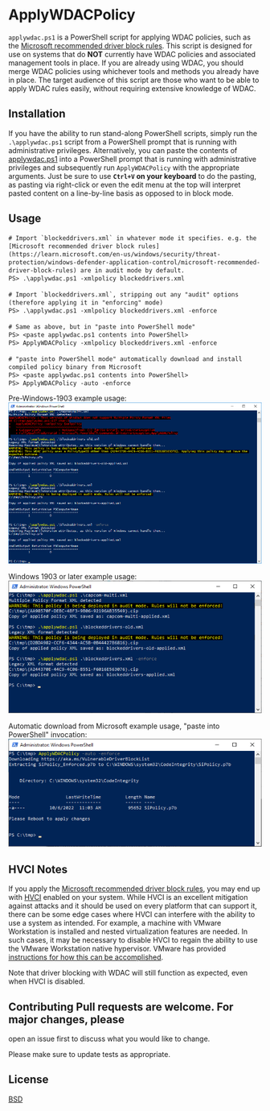 # ApplyWDACPolicy

`applywdac.ps1` is a PowerShell script for applying WDAC policies,
such as the [Microsoft recommended driver block
rules](https://learn.microsoft.com/en-us/windows/security/threat-protection/windows-defender-application-control/microsoft-recommended-driver-block-rules).
This script is designed for use on systems that do **NOT** currently
have WDAC policies and associated management tools in place. If you
are already using WDAC, you should merge WDAC policies using whichever
tools and methods you already have in place. The target audience of
this script are those who want to be able to apply WDAC rules easily,
without requiring extensive knowledge of WDAC.

## Installation

If you have the ability to run stand-along PowerShell scripts, simply
run the `.\applywdac.ps1` script from a PowerShell prompt that is
running with administrative privileges. Alternatively, you can paste
the contents of
[applywdac.ps1](https://raw.githubusercontent.com/wdormann/applywdac/main/applywdac.ps1)
into a PowerShell prompt that is running with administrative
privileges and subsequently run `ApplyWDACPolicy` with the appropriate
arguments. Just be sure to use **`Ctrl+V` on your keyboard** to do the
pasting, as pasting via right-click or even the edit menu at the top
will interpret pasted content on a line-by-line basis as opposed to in
block mode.

## Usage

```
# Import `blockeddrivers.xml` in whatever mode it specifies. e.g. the [Microsoft recommended driver block rules](https://learn.microsoft.com/en-us/windows/security/threat-protection/windows-defender-application-control/microsoft-recommended-driver-block-rules) are in audit mode by default.
PS> .\applywdac.ps1 -xmlpolicy blockeddrivers.xml

# Import `blockeddrivers.xml`, stripping out any "audit" options (therefore applying it in "enforcing" mode)
PS> .\applywdac.ps1 -xmlpolicy blockeddrivers.xml -enforce

# Same as above, but in "paste into PowerShell mode"
PS> <paste applywdac.ps1 contents into PowerShell>
PS> ApplyWDACPolicy -xmlpolicy blockeddrivers.xml -enforce

# "paste into PowerShell mode" automatically download and install compiled policy binary from Microsoft
PS> <paste applywdac.ps1 contents into PowerShell>
PS> ApplyWDACPolicy -auto -enforce
```

Pre-Windows-1903 example usage:
![Windows Server 2016](applywdac-2016.png)

Windows 1903 or later example usage:
![Windows Server 2016](applywdac-modern.png)

Automatic download from Microsoft example usage, "paste into PowerShell" invocation:
![Windows Server 2016](applywdac-auto.png)

## HVCI Notes

If you apply the [Microsoft recommended driver block
rules](https://learn.microsoft.com/en-us/windows/security/threat-protection/windows-defender-application-control/microsoft-recommended-driver-block-rules),
you may end up with
[HVCI](https://learn.microsoft.com/en-us/windows/security/threat-protection/device-guard/enable-virtualization-based-protection-of-code-integrity)
enabled on your system. While HVCI is an excellent mitigation against
attacks and it should be used on every platform that can support it,
there can be some edge cases where HVCI can interfere with the ability
to use a system as intended. For example, a machine with VMware
Workstation is installed and nested virtualization features are
needed. In such cases, it may be necessary to disable HVCI to regain
the ability to use the VMware Workstation native hypervisor. VMware
has provided [instructions for how this can be
accomplished](https://kb.vmware.com/s/article/2146361).

Note that driver blocking with WDAC will still function as expected,
even when HVCI is disabled.

## Contributing Pull requests are welcome. For major changes, please
open an issue first to discuss what you would like to change.

Please make sure to update tests as appropriate.

## License
[BSD](https://choosealicense.com/licenses/bsd-2-clause/)
